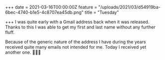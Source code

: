+++
date = 2021-03-16T00:00:00Z
feature = "/uploads/2021/03/d54919ba-6bec-4740-b1e5-4c8707ea45db.png"
title = "Tuesday"

+++
I was quite early with a Gmail address back when it was released. Thanks to this I was able to get my first and last name without any further fluff.

Because of the generic nature of the address I have during the years received quite many emails not intended for me. Today I received yet another one. 🤦‍♂️🙈